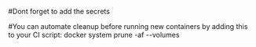 




#Dont forget to add the secrets 

#You can automate cleanup before running new containers by adding this to your CI script:
docker system prune -af --volumes